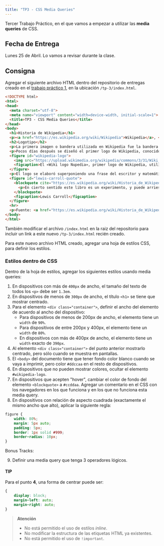```yaml
---
title: "TP3 - CSS Media Queries"
---
```


Tercer Trabajo Práctico, en el que vamos a empezar a utilizar las **media queries** de CSS.

## Fecha de Entrega

Lunes 25 de Abril. Lo vamos a revisar durante la clase.

## Consigna

Agregar el siguiente archivo HTML dentro del repositorio de entregas creado en el [trabajo práctico 1](/trabajos/tp1), en la ubicación `/tp-3/index.html`.

```html
<!DOCTYPE html>
<html>
<head>
  <meta charset="utf-8">
  <meta name="viewport" content="width=device-width, initial-scale=1">
  <title>TP3 - CSS Media Queries</title>
</head>
<body>
  <h1>Historia de Wikipedia</h1>
  <p><a href="https://es.wikipedia.org/wiki/Wikipedia">Wikipedia</a>, <em>la enciclopedia libre</em>, fue creada el 15 de enero de 2001, como proyecto de edición abierta que pretendía agilizar y flexibilizar el desarrollo de la hoy extinta enciclopedia con revisión por pares <a href="https://es.wikipedia.org/wiki/Nupedia">Nupedia</a>, y ha crecido continuamente en número de artículos y de ediciones idiomáticas hasta la actualidad. </p>
  <h2>Logotipo</h2>
  <p>La primera imagen o bandera utilizada en Wikipedia fue la bandera estadounidense, colocada por <a href="https://es.wikipedia.org/wiki/Jimmy_Wales">Jimbo Wales</a> de manera precaria y sin intención de que la misma asumiera la condición de logo del proyecto. De todos modos, el hecho generó algunas críticas sobre <a href="https://es.wikipedia.org/wiki/Etnocentrismo">etnocentrismo</a>.</p>
  <p>Pocos días después se diseñó el primer logo de Wikipedia, conocido como el «Wiki logo Nupedia», que marcaría el desarrollo del proyecto, como una herramienta auxiliar de Nupedia. Atribuido erróneamente a Stephen Gilbert, su autor en realidad no está identificado. Ya en marzo de 2001 el logo se encontraba instalado.</p>
  <figure id="wikipedia-logo">
    <img src="https://upload.wikimedia.org/wikipedia/commons/3/31/Wiki_logo_Nupedia.jpg" alt="Primer Logo de Wikipedia">
    <figcaption>El «Wiki logo Nupedia», primer logo de Wikipedia, utilizado desde las primeras semanas del proyecto hasta febrero de 2002.</figcaption>
  </figure>
  <p>El logo se elaboró superponiendo una frase del escritor y matemático inglés Lewis Carroll sobre un círculo, usando el efecto de ojo de pez para simular una esfera. La frase es una cita en inglés tomada de la página X del prefacio de Euclid and his Modern Rivals (Euclides y sus rivales modernos, publicada en lengua española), comedia en cuatro actos escrita por Lewis Carroll en 1879,16​ que dice:</p>
  <figure id="lewis-carroll-quote">
    <blockquote cite="https://es.wikipedia.org/wiki/Historia_de_Wikipedia#cite_ref-17">
      <p>En cierto sentido este libro es un experimento, y puede arriesgarse a demostrar un error: quiero decir que no consideré necesario mantener, a todo lo largo del texto, la seriedad de estilo de la que suelen hacer uso los escritores científicos, que en cierto modo llegó a considerarse un “accidente inseparable” de la enseñanza científica. Nunca pude comprender por completo la racionalidad de esta ley ancestral: hay temas, sin duda, que son básicamente demasiado serios como para admitir cualquier tratamiento ligero –pero no puedo reconocer a la Geometría como uno de ellos. De todas maneras, confío, se descubrirá que me he permitido vislumbrar el lado cómico de las cosas solo en los momentos apropiados, cuando el cansado lector quizá desee un momento de respiro, y no en cualquier ocasión que pueda poner en peligro la continuidad de la línea argumental.</p>
    </blockquote>
    <figcaption>Lewis Carroll</figcaption>
  </figure>
  <hr>
  <p>Fuente: <a href="https://es.wikipedia.org/wiki/Historia_de_Wikipedia">Wikipedia</a></p>
</body>
</html>
```
También modificar el archivo `/index.html` en la raiz del repositorio para incluir un link a este nuevo `/tp-3/index.html` recién creado.

Para este nuevo archivo HTML creado, agregar una hoja de estilos CSS, para definir los estilos.

### Estilos dentro de CSS

Dentro de la hoja de estilos, agregar los siguientes estilos usando media queries:

1. En dispositivos con más de `400px` de ancho, el tamaño del texto de todos los `<p>` debe ser `1.3em`.
2. En dispositivos de menos de `300px` de ancho, el título `<h1>` se tiene que mostrar centrado.
3. Para el elemento `<div class="container">`, definir el ancho del elemento de acuerdo al ancho del dispositivo:
    - Para dispositivos de menos de 200px de ancho, el elemento tiene un `width` de `90%`.
    - Para dispositivos de entre 200px y 400px, el elemento tiene un `width` de `80%`.
    - En dispositivos con más de 400px de ancho, el elemento tiene un `width` exacto de `390px`.
4. Al elemento `<div class="container">` del punto anterior mostrarlo centrado, pero sólo cuando se muestra en pantallas.
5. El `<body>` del documento tiene que tener fondo color blanco cuando se vaya a imprimir, pero color `#ddccaa` en el resto de dispositivos.
6. En dispositivos que no pueden mostrar colores, ocultar el elemento `#wikipedia-logo`.
7. En dispositivos que acepten "hover", cambiar el color de fondo del elemento `<blockquote>` a `#ccddaa`. Agregar un comentario en el CSS con los navegadores en los que funciona y en los que no funciona esta media query.
8. En dispositivos con relación de aspecto cuadrada (exactamente el mismo ancho que alto), aplicar la siguiente regla: 
```css
figure {
    width: 80%;
    margin: 5px auto;
    padding: 5px;
    border: 1px solid #999;
    border-radius: 10px;
}
```

Bonus Tracks: 

9. Definir una media query que tenga 3 operadores lógicos.

#### TIP

Para el punto **4**, una forma de centrar puede ser:

```css
{
    display: block;
    margin-left: auto;
    margin-right: auto;
}
```

> **Atención**
> 
> - No está permitido el uso de estilos *inline*.
> - No modificar la estructura de las etiquetas HTML ya existentes.
> - No está permitido el uso de `!important`.